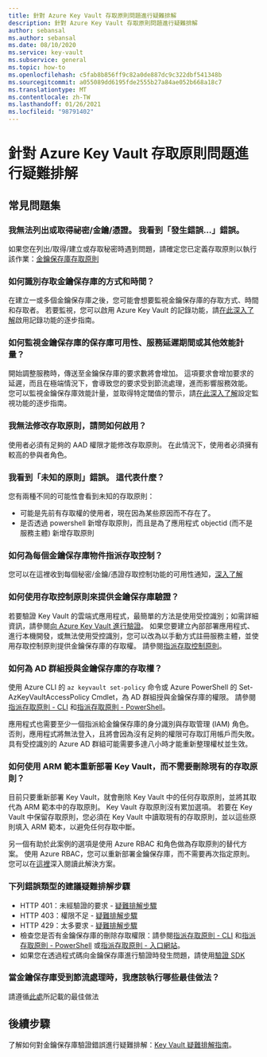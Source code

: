 ```yaml
---
title: 針對 Azure Key Vault 存取原則問題進行疑難排解
description: 針對 Azure Key Vault 存取原則問題進行疑難排解
author: sebansal
ms.author: sebansal
ms.date: 08/10/2020
ms.service: key-vault
ms.subservice: general
ms.topic: how-to
ms.openlocfilehash: c5fab8b856ff9c82a0de887dc9c322dbf541348b
ms.sourcegitcommit: a055089dd6195fde2555b27a84ae052b668a18c7
ms.translationtype: MT
ms.contentlocale: zh-TW
ms.lasthandoff: 01/26/2021
ms.locfileid: "98791402"
---
```

# <a name="troubleshooting-azure-key-vault-access-policy-issues"></a>針對 Azure Key Vault 存取原則問題進行疑難排解

## <a name="frequently-asked-questions"></a>常見問題集

### <a name="i-am-not-able-to-list-or-get-secretskeyscertificate-i-am-seeing-something-went-wrong-error"></a>我無法列出或取得祕密/金鑰/憑證。 我看到「發生錯誤...」錯誤。
如果您在列出/取得/建立或存取秘密時遇到問題，請確定您已定義存取原則以執行該作業：[金鑰保存庫存取原則](./assign-access-policy-cli.md)

### <a name="how-can-i-identify-how-and-when-key-vaults-are-accessed"></a>如何識別存取金鑰保存庫的方式和時間？

在建立一或多個金鑰保存庫之後，您可能會想要監視金鑰保存庫的存取方式、時間和存取者。 若要監視，您可以啟用 Azure Key Vault 的記錄功能，請[在此深入了解](./logging.md)啟用記錄功能的逐步指南。

### <a name="how-can-i-monitor-vault-availability-service-latency-periods-or-other-performance-metrics-for-key-vault"></a>如何監視金鑰保存庫的保存庫可用性、服務延遲期間或其他效能計量？

開始調整服務時，傳送至金鑰保存庫的要求數將會增加。 這項要求會增加要求的延遲，而且在極端情況下，會導致您的要求受到節流處理，進而影響服務效能。 您可以監視金鑰保存庫效能計量，並取得特定閾值的警示，請[在此深入了解](./alert.md)設定監視功能的逐步指南。

### <a name="i-am-not-able-to-modify-access-policy-how-can-it-be-enabled"></a>我無法修改存取原則，請問如何啟用？
使用者必須有足夠的 AAD 權限才能修改存取原則。 在此情況下，使用者必須擁有較高的參與者角色。

### <a name="i-am-seeing-unknown-policy-error-what-does-that-mean"></a>我看到「未知的原則」錯誤。 這代表什麼？
您有兩種不同的可能性會看到未知的存取原則：
* 可能是先前有存取權的使用者，現在因為某些原因而不存在了。
* 是否透過 powershell 新增存取原則，而且是為了應用程式 objectid (而不是服務主體) 新增存取原則

### <a name="how-can-i-assign-access-control-per-key-vault-object"></a>如何為每個金鑰保存庫物件指派存取控制？ 

您可以在這裡收到每個秘密/金鑰/憑證存取控制功能的可用性通知，[深入了解](https://feedback.azure.com/forums/906355-azure-key-vault/suggestions/32213176-per-secret-key-certificate-access-control)

### <a name="how-can-i-provide-key-vault-authenticate-using-access-control-policy"></a>如何使用存取控制原則來提供金鑰保存庫驗證？

若要驗證 Key Vault 的雲端式應用程式，最簡單的方法是使用受控識別；如需詳細資訊，請參閱[向 Azure Key Vault 進行驗證](authentication.md)。
如果您要建立內部部署應用程式、進行本機開發，或無法使用受控識別，您可以改為以手動方式註冊服務主體，並使用存取控制原則提供金鑰保存庫的存取權。 請參閱[指派存取控制原則](assign-access-policy-portal.md)。

### <a name="how-can-i-give-the-ad-group-access-to-the-key-vault"></a>如何為 AD 群組授與金鑰保存庫的存取權？

使用 Azure CLI 的 `az keyvault set-policy` 命令或 Azure PowerShell 的 Set-AzKeyVaultAccessPolicy Cmdlet，為 AD 群組授與金鑰保存庫的權限。 請參閱[指派存取原則 - CLI](assign-access-policy-cli.md) 和[指派存取原則 - PowerShell](assign-access-policy-powershell.md)。

應用程式也需要至少一個指派給金鑰保存庫的身分識別與存取管理 (IAM) 角色。 否則，應用程式將無法登入，且將會因為沒有足夠的權限可存取訂用帳戶而失敗。 具有受控識別的 Azure AD 群組可能需要多達八小時才能重新整理權杖並生效。

### <a name="how-can-i-redeploy-key-vault-with-arm-template-without-deleting-existing-access-policies"></a>如何使用 ARM 範本重新部署 Key Vault，而不需要刪除現有的存取原則？

目前只要重新部署 Key Vault，就會刪除 Key Vault 中的任何存取原則，並將其取代為 ARM 範本中的存取原則。 Key Vault 存取原則沒有累加選項。 若要在 Key Vault 中保留存取原則，您必須在 Key Vault 中讀取現有的存取原則，並以這些原則填入 ARM 範本，以避免任何存取中斷。

另一個有助於此案例的選項是使用 Azure RBAC 和角色做為存取原則的替代方案。 使用 Azure RBAC，您可以重新部署金鑰保存庫，而不需要再次指定原則。 您可以在[這裡](./rbac-guide.md)深入閱讀此解決方案。

### <a name="recommended-troubleshooting-steps-for-following-error-types"></a>下列錯誤類型的建議疑難排解步驟

* HTTP 401：未經驗證的要求 - [疑難排解步驟](rest-error-codes.md#http-401-unauthenticated-request)
* HTTP 403：權限不足 - [疑難排解步驟](rest-error-codes.md#http-403-insufficient-permissions)
* HTTP 429：太多要求 - [疑難排解步驟](rest-error-codes.md#http-429-too-many-requests)
* 檢查您是否有金鑰保存庫的刪除存取權限：請參閱[指派存取原則 - CLI](assign-access-policy-cli.md) 和[指派存取原則 - PowerShell](assign-access-policy-powershell.md) 或[指派存取原則 - 入口網站](assign-access-policy-portal.md)。
* 如果您在透過程式碼向金鑰保存庫進行驗證時發生問題，請使用[驗證 SDK](https://azure.github.io/azure-sdk/posts/2020-02-25/defaultazurecredentials.html)

### <a name="what-are-the-best-practices-i-should-implement-when-key-vault-is-getting-throttled"></a>當金鑰保存庫受到節流處理時，我應該執行哪些最佳做法？
請遵循[此處](overview-throttling.md#how-to-throttle-your-app-in-response-to-service-limits)所記載的最佳做法

## <a name="next-steps"></a>後續步驟

了解如何對金鑰保存庫驗證錯誤進行疑難排解：[Key Vault 疑難排解指南](rest-error-codes.md)。